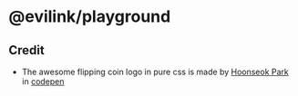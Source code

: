 # @evilink/playground

## Credit

- The awesome flipping coin logo in pure css is made by [Hoonseok Park](https://codepen.io/parcon) in [codepen](https://codepen.io/parcon/pen/oxbLVd?editors=1100)
